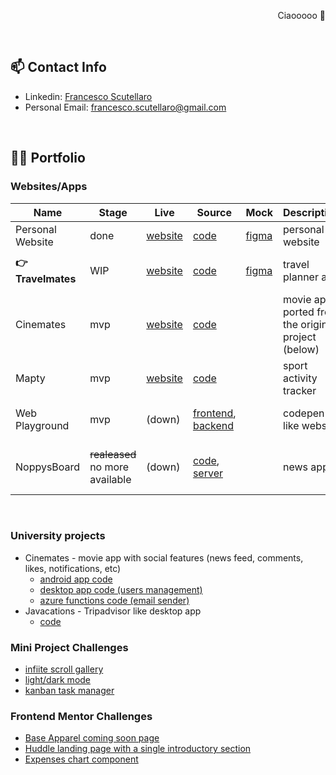 <p align="right"> Ciaooooo 👋 </p>
<br>

<!--
**noppytinto/noppytinto** is a ✨ _special_ ✨ repository because its `README.md` (this file) appears on your GitHub profile.

Here are some ideas to get you started:

- 🔭 I’m currently working on ...
- 🌱 I’m currently learning ...
- 👯 I’m looking to collaborate on ...
- 🤔 I’m looking for help with ...
- 💬 Ask me about ...
- 📫 How to reach me: ...
- 😄 Pronouns: ...
- ⚡ Fun fact: ...
-->

## 📫 Contact Info

- Linkedin: [Francesco Scutellaro](https://www.linkedin.com/in/francesco-scutellaro)
- Personal Email: <francesco.scutellaro@gmail.com>

<br>

## 👨‍💻 Portfolio

### Websites/Apps

| Name              | Stage                           | Live                                                        | Source                                                                                                                                     | Mock                                                                                                                                      | Description                                        | Tech Stack                             |
|-------------------|---------------------------------|-------------------------------------------------------------|--------------------------------------------------------------------------------------------------------------------------------------------|-------------------------------------------------------------------------------------------------------------------------------------------|----------------------------------------------------|----------------------------------------|
| Personal Website  | done                            | [website](https://fscutellaro.netlify.app/)                 | [code](https://github.com/noppytinto/personal-website)                                                                                     | [figma](https://www.figma.com/file/lFleQY5RCL7ogEBjvVKGlM/personal-website?type=design&node-id=118%3A10&mode=design&t=ONDPFMpdE7y2hhnB-1) | personal website                                   | HTML/CSS/JS                            |
| **👉Travelmates** | WIP                             | [website](https://travelmates.netlify.app)                  | [code](https://github.com/noppytinto/travelmates)                                                                                          | [figma](https://www.figma.com/file/Y5yC4bhX5HEw1VWEgNeM81/Untitled?type=design&node-id=0%3A1&mode=design&t=fDnfOAztVUpGNnAZ-1)            | travel planner app                                 | Typescript, React, Next.js, Sass       |
| Cinemates         | mvp                             | [website](https://cinemates.netlify.app)                    | [code](https://github.com/noppytinto/cinemates)                                                                                            |                                                                                                                                           | movie app ported from the original project (below) | React                                  |
| Mapty             | mvp                             | [website](https://noppytinto.github.io/practice-web-mapty/) | [code](https://github.com/noppytinto/practice-web-mapty)                                                                                   |                                                                                                                                           | sport activity tracker                             | HTML/CSS/JS                            |
| Web Playground    | mvp                             | (down)                                                      | [frontend](https://github.com/noppytinto/portfolio-js-web-playground), [backend](https://github.com/noppytinto/node-web-playground-server) |                                                                                                                                           | codepen like website                               | HTML/CSS/JS, Node.js, Postgres         |
| NoppysBoard       | ~~realeased~~ no more available | (down)                                                      | [code](https://github.com/noppytinto/android-scienceboard), [server](https://github.com/noppytinto/java-spring-scienceboardserver)         |                                                                                                                                           | news app                                           | Android (Java), Java, Spring, Firebase |


<br>

### University projects
- Cinemates - movie app with social features (news feed, comments, likes, notifications, etc)
  - [android app code](https://github.com/noppytinto/android-Cinemates)
  - [desktop app code (users management)](https://github.com/noppytinto/java-Cinemates20_desk)
  - [azure functions code (email sender)](https://github.com/noppytinto/azure-cinemates_sender)
- Javacations - Tripadvisor like desktop app
  - [code](https://github.com/noppytinto/java-progettoEsameCorteseScutellaro)

### Mini Project Challenges
- [infiite scroll gallery](https://github.com/noppytinto/practice-web--infinite-scroll)
- [light/dark mode](https://github.com/noppytinto/practice-web--dark-theme)
- [kanban task manager](https://github.com/noppytinto/practice-web--drag-n-drop)


### Frontend Mentor Challenges

- [Base Apparel coming soon page](https://github.com/noppytinto/frontendmentor-09-base-apparel-coming-soon)
- [Huddle landing page with a single introductory section](https://github.com/noppytinto/frontendmentor-huddle-landing-page)
- [Expenses chart component](https://github.com/noppytinto/frontendmentor-expenses-chart)
